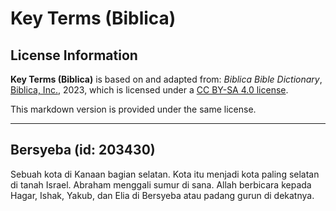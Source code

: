 # Key Terms (Biblica)

## License Information

**Key Terms (Biblica)** is based on and adapted from: _Biblica Bible Dictionary_, [Biblica, Inc.](https://www.biblica.com/), 2023, which is licensed under a [CC BY-SA 4.0 license](https://creativecommons.org/licenses/by-sa/4.0/legalcode.en).

This markdown version is provided under the same license.



--------------------------------

## Bersyeba (id: 203430)

Sebuah kota di Kanaan bagian selatan. Kota itu menjadi kota paling selatan di tanah Israel. Abraham menggali sumur di sana. Allah berbicara kepada Hagar, Ishak, Yakub, dan Elia di Bersyeba atau padang gurun di dekatnya.


